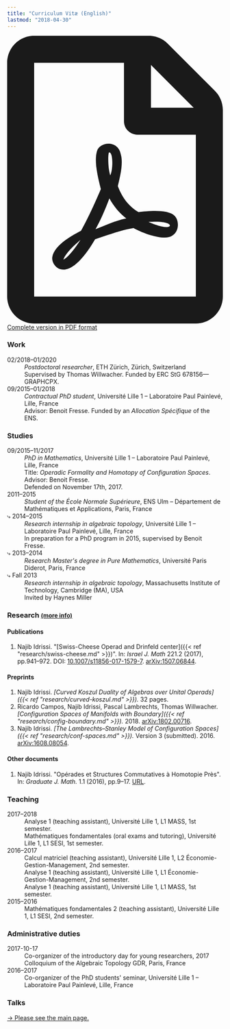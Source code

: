 ```yaml
---
title: "Curriculum Vitæ (English)"
lastmod: "2018-04-30"
---
```


<p class="lead"><a href="/pdf/cv_idrissi_en.pdf"><svg class="svg-inline--fa fa-file-pdf fa-w-12" aria-hidden="true" data-prefix="far" data-icon="file-pdf" role="img" xmlns="http://www.w3.org/2000/svg" viewBox="0 0 384 512" data-fa-i2svg=""><path fill="currentColor" d="M369.9 97.9L286 14C277 5 264.8-.1 252.1-.1H48C21.5 0 0 21.5 0 48v416c0 26.5 21.5 48 48 48h288c26.5 0 48-21.5 48-48V131.9c0-12.7-5.1-25-14.1-34zM332.1 128H256V51.9l76.1 76.1zM48 464V48h160v104c0 13.3 10.7 24 24 24h104v288H48zm250.2-143.7c-12.2-12-47-8.7-64.4-6.5-17.2-10.5-28.7-25-36.8-46.3 3.9-16.1 10.1-40.6 5.4-56-4.2-26.2-37.8-23.6-42.6-5.9-4.4 16.1-.4 38.5 7 67.1-10 23.9-24.9 56-35.4 74.4-20 10.3-47 26.2-51 46.2-3.3 15.8 26 55.2 76.1-31.2 22.4-7.4 46.8-16.5 68.4-20.1 18.9 10.2 41 17 55.8 17 25.5 0 28-28.2 17.5-38.7zm-198.1 77.8c5.1-13.7 24.5-29.5 30.4-35-19 30.3-30.4 35.7-30.4 35zm81.6-190.6c7.4 0 6.7 32.1 1.8 40.8-4.4-13.9-4.3-40.8-1.8-40.8zm-24.4 136.6c9.7-16.9 18-37 24.7-54.7 8.3 15.1 18.9 27.2 30.1 35.5-20.8 4.3-38.9 13.1-54.8 19.2zm131.6-5s-5 6-37.3-7.8c35.1-2.6 40.9 5.4 37.3 7.8z"></path></svg> Complete version in PDF format</a></p>

### Work

<div class="row">
<dt class="col-lg-2 col-sm-3">02/2018–01/2020</dt>
<dd class="col-lg-10 col-sm-9"><em>Postdoctoral researcher</em>, ETH Zürich, Zürich, Switzerland<br>
Supervised by Thomas Willwacher. Funded by ERC StG 678156—GRAPHCPX.</dd>

<dt class="col-lg-2 col-sm-3">09/2015–01/2018</dt>
<dd class="col-lg-10 col-sm-9"><em>Contractual PhD student</em>, Université Lille 1 – Laboratoire Paul Painlevé, Lille, France<br>
Advisor: Benoit Fresse. Funded by an <em>Allocation Spécifique</em> of the ENS.</dd>
</div>

### Studies

<div class="row">
<dt class="col-lg-2 col-sm-3">09/2015–11/2017</dt>
<dd class="col-lg-10 col-sm-9"><em>PhD in Mathematics</em>, Université Lille 1 – Laboratoire Paul Painlevé, Lille, France<br>
Title: <em>Operadic Formality and Homotopy of Configuration Spaces</em>. Advisor: Benoit Fresse.<br>
Defended on November 17th, 2017.</dd>

<dt class="col-lg-2 col-sm-3">2011–2015</dt>
<dd class="col-lg-10 col-sm-9"><em>Student of the École Normale Supérieure</em>, ENS Ulm – Département de Mathématiques et Applications, Paris, France</dd>

<dt class="col-lg-2 col-sm-3">⤷ 2014–2015</dt>
<dd class="col-lg-10 col-sm-9"><em>Research internship in algebraic topology</em>, Université Lille 1 – Laboratoire Paul Painlevé, Lille, France<br>
In preparation for a PhD program in 2015, supervised by Benoit Fresse.</dd>

<dt class="col-lg-2 col-sm-3">⤷ 2013–2014</dt>
<dd class="col-lg-10 col-sm-9"><em>Research Master's degree in Pure Mathematics</em>, Université Paris Diderot, Paris, France</dd>

<dt class="col-lg-2 col-sm-3">⤷ Fall 2013</dt>
<dd class="col-lg-10 col-sm-9"><em>Research internship in algebraic topology</em>, Massachusetts Institute of Technology, Cambridge (MA), USA<br>
Invited by Haynes Miller</dd>
</div>

### Research <small>[(more info)](/en/research/)</small>

#### Publications

1. Najib Idrissi. "[Swiss-Cheese Operad and Drinfeld center]({{< ref "research/swiss-cheese.md" >}})". In: *Israel J. Math* 221.2 (2017), pp.941–972. DOI: [10.1007/s11856-017-1579-7](https://doi.org/10.1007/s11856-017-1579-7). [arXiv:1507.06844](http://arxiv.org/abs/1507.06844).

#### Preprints

1. Najib Idrissi. *[Curved Koszul Duality of Algebras over Unital Operads]({{< ref "research/curved-koszul.md" >}}).* 32 pages.
2. Ricardo Campos, Najib Idrissi, Pascal Lambrechts, Thomas Willwacher. *[Configuration Spaces of Manifolds with Boundary]({{< ref "research/config-boundary.md" >}}).* 2018. [arXiv:1802.00716](http://arxiv.org/abs/1802.00716).
3. Najib Idrissi. *[The Lambrechts–Stanley Model of Configuration Spaces]({{< ref "research/conf-spaces.md" >}}).* Version 3 (submitted). 2016. [arXiv:1608.08054](http://arxiv.org/abs/1608.08054).

#### Other documents

1. Najib Idrissi. "Opérades et Structures Commutatives à Homotopie Près". In: *Graduate J. Math.* 1.1 (2016), pp.9–17. [URL](http://www.gradmath.org/article/operades-et-structures-commutatives-a-homotopie-pres/).

### Teaching

<div class="row">
<dt class="col-lg-2 col-sm-3">2017–2018</dt>
<dd class="col-lg-10 col-sm-9">Analyse 1 (teaching assistant), Université Lille 1, L1 MASS, 1st semester.</dd>

<dt class="col-lg-2 col-sm-3"></dt>
<dd class="col-lg-10 col-sm-9">Mathématiques fondamentales (oral exams and tutoring), Université Lille 1, L1 SESI, 1st semester.</dd>

<dt class="col-lg-2 col-sm-3">2016–2017</dt>
<dd class="col-lg-10 col-sm-9">Calcul matriciel (teaching assistant), Université Lille 1, L2 Économie-Gestion-Management, 2nd semester.</dd>
<dt class="col-lg-2 col-sm-3"></dt>
<dd class="col-lg-10 col-sm-9">Analyse 1 (teaching assistant), Université Lille 1, L1 Économie-Gestion-Management, 2nd semester.</dd>
<dt class="col-lg-2 col-sm-3"></dt>
<dd class="col-lg-10 col-sm-9">Analyse 1 (teaching assistant), Université Lille 1, L1 MASS, 1st semester.</dd>

<dt class="col-lg-2 col-sm-3">2015–2016</dt>
<dd class="col-lg-10 col-sm-9">Mathématiques fondamentales 2 (teaching assistant), Université Lille 1, L1 SESI, 2nd semester.</dd>
</div>

### Administrative duties

<div class="row">
<dt class="col-lg-2 col-sm-3">2017-10-17</dt>
<dd class="col-lg-10 col-sm-9">Co-organizer of the introductory day for young researchers, 2017 Colloquium of the Algebraic Topology GDR, Paris, France</dd>

<dt class="col-lg-2 col-sm-3">2016–2017</dt>
<dd class="col-lg-10 col-sm-9">Co-organizer of the PhD students' seminar, Université Lille 1 – Laboratoire Paul Painlevé, Lille, France</dd>
</div>

### Talks

[→ Please see the main page.](/en/talk/)
